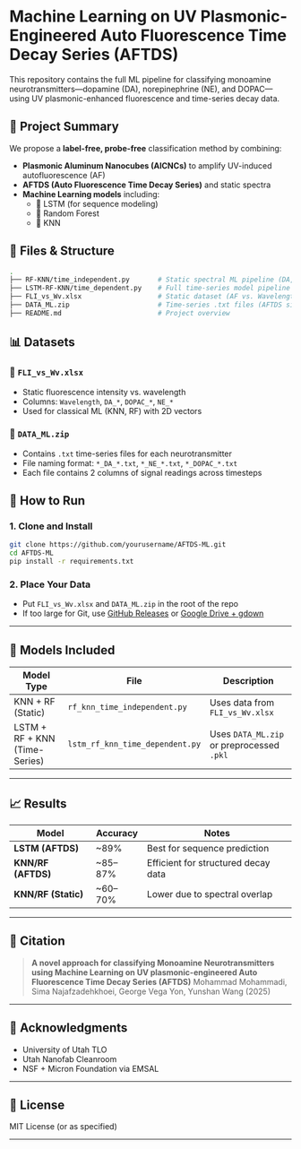 

# Machine Learning on UV Plasmonic-Engineered Auto Fluorescence Time Decay Series (AFTDS)

This repository contains the full ML pipeline for classifying monoamine neurotransmitters—dopamine (DA), norepinephrine (NE), and DOPAC—using UV plasmonic-enhanced fluorescence and time-series decay data.


## 🧪 Project Summary

We propose a **label-free, probe-free** classification method by combining:

- **Plasmonic Aluminum Nanocubes (AlCNCs)** to amplify UV-induced autofluorescence (AF)
- **AFTDS (Auto Fluorescence Time Decay Series)** and static spectra
- **Machine Learning models** including:
  - 🧠 LSTM (for sequence modeling)
  - 🌲 Random Forest
  - 👥 KNN


## 📁 Files & Structure
```bash
.
├── RF-KNN/time_independent.py       # Static spectral ML pipeline (DA, NE, DOPAC)
├── LSTM-RF-KNN/time_dependent.py    # Full time-series model pipeline (AFTDS)
├── FLI_vs_Wv.xlsx                   # Static dataset (AF vs. Wavelength)
├── DATA_ML.zip                      # Time-series .txt files (AFTDS signals)
├── README.md                        # Project overview
```

## 📊 Datasets

### 🔹 `FLI_vs_Wv.xlsx`

* Static fluorescence intensity vs. wavelength
* Columns: `Wavelength`, `DA_*`, `DOPAC_*`, `NE_*`
* Used for classical ML (KNN, RF) with 2D vectors

### 🔹 `DATA_ML.zip`

* Contains `.txt` time-series files for each neurotransmitter
* File naming format: `*_DA_*.txt`, `*_NE_*.txt`, `*_DOPAC_*.txt`
* Each file contains 2 columns of signal readings across timesteps



## 🚀 How to Run

### 1. Clone and Install

```bash
git clone https://github.com/yourusername/AFTDS-ML.git
cd AFTDS-ML
pip install -r requirements.txt
```

### 2. Place Your Data

* Put `FLI_vs_Wv.xlsx` and `DATA_ML.zip` in the root of the repo
* If too large for Git, use [GitHub Releases](https://docs.github.com/en/repositories/releasing-projects-on-github/about-releases) or [Google Drive + gdown](https://github.com/wkentaro/gdown)

---

## 🧠 Models Included

| Model Type                    | File                            | Description                               |
| ----------------------------- | ------------------------------- | ----------------------------------------- |
| KNN + RF (Static)             | `rf_knn_time_independent.py`    | Uses data from `FLI_vs_Wv.xlsx`           |
| LSTM + RF + KNN (Time-Series) | `lstm_rf_knn_time_dependent.py` | Uses `DATA_ML.zip` or preprocessed `.pkl` |

---

## 📈 Results

| Model               | Accuracy | Notes                               |
| ------------------- | -------- | ----------------------------------- |
| **LSTM (AFTDS)**    | \~89%    | Best for sequence prediction        |
| **KNN/RF (AFTDS)**  | \~85–87% | Efficient for structured decay data |
| **KNN/RF (Static)** | \~60–70% | Lower due to spectral overlap       |

---

## 📄 Citation

> **A novel approach for classifying Monoamine Neurotransmitters using Machine Learning on UV plasmonic-engineered Auto Fluorescence Time Decay Series (AFTDS)**
> Mohammad Mohammadi, Sima Najafzadehkhoei, George Vega Yon, Yunshan Wang (2025)

---

## 🙌 Acknowledgments

* University of Utah TLO
* Utah Nanofab Cleanroom
* NSF + Micron Foundation via EMSAL

---

## 📜 License

MIT License (or as specified)

---




